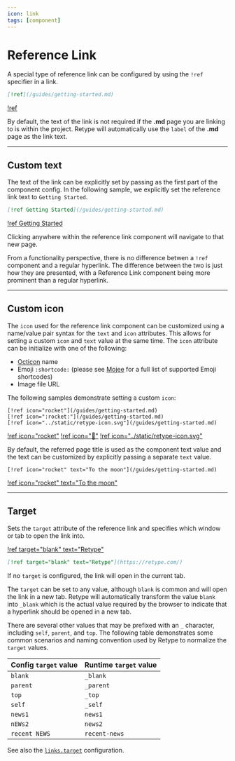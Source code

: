 ```yaml
---
icon: link
tags: [component]
---
```

# Reference Link

A special type of reference link can be configured by using the `!ref` specifier in a link.

```md
[!ref](/guides/getting-started.md)
```

[!ref](/guides/getting-started.md)

By default, the text of the link is not required if the **.md** page you are linking to is within the project. Retype will automatically use the `label` of the **.md** page as the link text.

---

## Custom text

The text of the link can be explicitly set by passing as the first part of the component config. In the following sample, we explicitly set the reference link text to `Getting Started`.

```md
[!ref Getting Started](/guides/getting-started.md)
```

[!ref Getting Started](/guides/getting-started.md)

Clicking anywhere within the reference link component will navigate to that new page.

From a functionality perspective, there is no difference betwen a `!ref` component and a regular hyperlink. The difference between the two is just how they are presented, with a Reference Link component being more prominent than a regular hyperlink.

---

## Custom icon

The `icon` used for the reference link component can be customized using a name/value pair syntax for the `text` and `icon` attributes. This allows for setting a custom `icon` and `text` value at the same time. The `icon` attribute can be initialize with one of the following:
- [Octicon](/components/octicons.md) name
- Emoji `:shortcode:` (please see [Mojee](https://mojeeio.github.io/Mojee//emojis) for a full list of supported Emoji shortcodes)
- Image file URL

The following samples demonstrate setting a custom `icon`:

```
[!ref icon="rocket"](/guides/getting-started.md)
[!ref icon=":rocket:"](/guides/getting-started.md)
[!ref icon="../static/retype-icon.svg"](/guides/getting-started.md)
```

[!ref icon="rocket"](/guides/getting-started.md)
[!ref icon=":rocket:"](/guides/getting-started.md)
[!ref icon="../static/retype-icon.svg"](/guides/getting-started.md)

By default, the referred page title is used as the component text value and the text can be customized by explicitly passing a separate `text` value.

```
[!ref icon="rocket" text="To the moon"](/guides/getting-started.md)
```

[!ref icon="rocket" text="To the moon"](/guides/getting-started.md)

---

## Target

Sets the `target` attribute of the reference link and specifies which window or tab to open the link into.

[!ref target="blank" text="Retype"](https://retype.com/)

```md
[!ref target="blank" text="Retype"](https://retype.com/)
```

If no `target` is configured, the link will open in the current tab.

The `target` can be set to any value, although `blank` is common and will open the link in a new tab. Retype will automatically transform the value `blank` into `_blank` which is the actual value required by the browser to indicate that a hyperlink should be opened in a new tab.

There are several other values that may be prefixed with an `_` character, including `self`, `parent`, and `top`. The following table demonstrates some common scenarios and naming convention used by Retype to normalize the `target` values.

Config `target` value | Runtime `target` value
--- | ---
`blank` | `_blank`
`parent` | `_parent`
`top` | `_top`
`self` | `_self`
`news1` | `news1`
`nEWs2` | `news2`
`recent NEWS` | `recent-news`

See also the [`links.target`](/configuration/project.md#target) configuration.